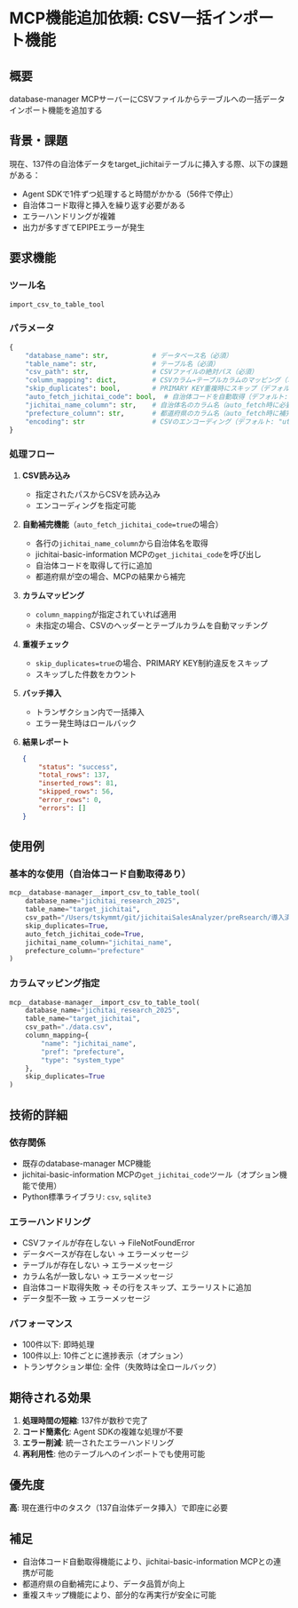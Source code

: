 # MCP機能追加依頼: CSV一括インポート機能

## 概要
database-manager MCPサーバーにCSVファイルからテーブルへの一括データインポート機能を追加する

## 背景・課題
現在、137件の自治体データをtarget_jichitaiテーブルに挿入する際、以下の課題がある：
- Agent SDKで1件ずつ処理すると時間がかかる（56件で停止）
- 自治体コード取得と挿入を繰り返す必要がある
- エラーハンドリングが複雑
- 出力が多すぎてEPIPEエラーが発生

## 要求機能

### ツール名
`import_csv_to_table_tool`

### パラメータ
```python
{
    "database_name": str,           # データベース名（必須）
    "table_name": str,              # テーブル名（必須）
    "csv_path": str,                # CSVファイルの絶対パス（必須）
    "column_mapping": dict,         # CSVカラム→テーブルカラムのマッピング（オプション）
    "skip_duplicates": bool,        # PRIMARY KEY重複時にスキップ（デフォルト: true）
    "auto_fetch_jichitai_code": bool,  # 自治体コードを自動取得（デフォルト: false）
    "jichitai_name_column": str,    # 自治体名のカラム名（auto_fetch時に必要）
    "prefecture_column": str,       # 都道府県のカラム名（auto_fetch時に補完用）
    "encoding": str                 # CSVのエンコーディング（デフォルト: "utf-8"）
}
```

### 処理フロー
1. **CSV読み込み**
   - 指定されたパスからCSVを読み込み
   - エンコーディングを指定可能

2. **自動補完機能**（`auto_fetch_jichitai_code=true`の場合）
   - 各行の`jichitai_name_column`から自治体名を取得
   - jichitai-basic-information MCPの`get_jichitai_code`を呼び出し
   - 自治体コードを取得して行に追加
   - 都道府県が空の場合、MCPの結果から補完

3. **カラムマッピング**
   - `column_mapping`が指定されていれば適用
   - 未指定の場合、CSVのヘッダーとテーブルカラムを自動マッチング

4. **重複チェック**
   - `skip_duplicates=true`の場合、PRIMARY KEY制約違反をスキップ
   - スキップした件数をカウント

5. **バッチ挿入**
   - トランザクション内で一括挿入
   - エラー発生時はロールバック

6. **結果レポート**
   ```json
   {
       "status": "success",
       "total_rows": 137,
       "inserted_rows": 81,
       "skipped_rows": 56,
       "error_rows": 0,
       "errors": []
   }
   ```

## 使用例

### 基本的な使用（自治体コード自動取得あり）
```python
mcp__database-manager__import_csv_to_table_tool(
    database_name="jichitai_research_2025",
    table_name="target_jichitai",
    csv_path="/Users/tskymmt/git/jichitaiSalesAnalyzer/preRsearch/導入済み自治体調査/03_統合自治体リスト_final.csv",
    skip_duplicates=True,
    auto_fetch_jichitai_code=True,
    jichitai_name_column="jichitai_name",
    prefecture_column="prefecture"
)
```

### カラムマッピング指定
```python
mcp__database-manager__import_csv_to_table_tool(
    database_name="jichitai_research_2025",
    table_name="target_jichitai",
    csv_path="./data.csv",
    column_mapping={
        "name": "jichitai_name",
        "pref": "prefecture",
        "type": "system_type"
    },
    skip_duplicates=True
)
```

## 技術的詳細

### 依存関係
- 既存のdatabase-manager MCP機能
- jichitai-basic-information MCPの`get_jichitai_code`ツール（オプション機能で使用）
- Python標準ライブラリ: `csv`, `sqlite3`

### エラーハンドリング
- CSVファイルが存在しない → FileNotFoundError
- データベースが存在しない → エラーメッセージ
- テーブルが存在しない → エラーメッセージ
- カラム名が一致しない → エラーメッセージ
- 自治体コード取得失敗 → その行をスキップ、エラーリストに追加
- データ型不一致 → エラーメッセージ

### パフォーマンス
- 100件以下: 即時処理
- 100件以上: 10件ごとに進捗表示（オプション）
- トランザクション単位: 全件（失敗時は全ロールバック）

## 期待される効果
1. **処理時間の短縮**: 137件が数秒で完了
2. **コード簡素化**: Agent SDKの複雑な処理が不要
3. **エラー削減**: 統一されたエラーハンドリング
4. **再利用性**: 他のテーブルへのインポートでも使用可能

## 優先度
**高**: 現在進行中のタスク（137自治体データ挿入）で即座に必要

## 補足
- 自治体コード自動取得機能により、jichitai-basic-information MCPとの連携が可能
- 都道府県の自動補完により、データ品質が向上
- 重複スキップ機能により、部分的な再実行が安全に可能
